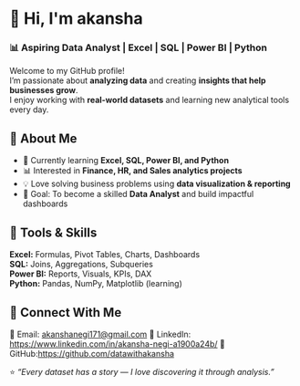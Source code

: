 # 👋 Hi, I'm akansha 
### 📊 Aspiring Data Analyst | Excel | SQL | Power BI | Python  

Welcome to my GitHub profile!  
I’m passionate about **analyzing data** and creating **insights that help businesses grow**.  
I enjoy working with **real-world datasets** and learning new analytical tools every day.  

## 🚀 About Me  
- 📘 Currently learning **Excel, SQL, Power BI, and Python**  
- 📊 Interested in **Finance, HR, and Sales analytics projects**  
- 💡 Love solving business problems using **data visualization & reporting**  
- 🎯 Goal: To become a skilled **Data Analyst** and build impactful dashboards  

## 🧰 Tools & Skills  
**Excel:** Formulas, Pivot Tables, Charts, Dashboards  
**SQL:** Joins, Aggregations, Subqueries  
**Power BI:** Reports, Visuals, KPIs, DAX  
**Python:** Pandas, NumPy, Matplotlib (learning)  


## 🤝 Connect With Me  
📧 Email: akanshanegi171@gmail.com
🔗 LinkedIn: https://www.linkedin.com/in/akansha-negi-a1900a24b/
🐙 GitHub:https://github.com/datawithakansha

⭐ *“Every dataset has a story — I love discovering it through analysis.”*
